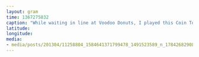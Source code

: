 ```yaml
---
layout: gram
time: 1367275832
caption: "While waiting in line at Voodoo Donuts, I played this Coin Toss game and won a (used) pink marker!"
latitude: 
longitude: 
media:
- media/posts/201304/11258804_1584641371799478_1491523589_n_17842682908000351.jpg
---
```

